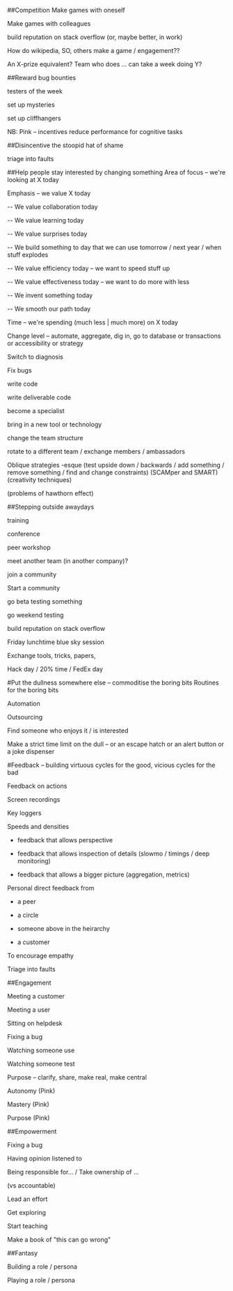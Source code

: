
##Competition
Make games with oneself

Make games with colleagues

build reputation on stack overflow (or, maybe better, in work)

How do wikipedia, SO, others make a game / engagement??

An X-prize equivalent? Team who does … can take a week doing Y?


##Reward
bug bounties

testers of the week

set up mysteries

set up cliffhangers

NB: Pink – incentives reduce performance for cognitive tasks

##Disincentive
the stoopid hat of shame

triage into faults

##Help people stay interested by changing something
Area of focus – we're looking at X today

Emphasis – we value X today

--	We value collaboration today

--	We value learning today

--	We value surprises today

--	We build something to day that we can use tomorrow / next year / when stuff explodes

--	We value efficiency today – we want to speed stuff up

--	We value effectiveness today – we want to do more with less

--	We invent something today

--	We smooth our path today

Time – we're spending (much less | much more) on X today

Change level – automate, aggregate, dig in, go to database or transactions or accessibility or strategy

Switch to diagnosis

Fix bugs

write code

write deliverable code

become a specialist

bring in a new tool or technology

change the team structure

rotate to a different team / exchange members / ambassadors

Oblique strategies -esque (test upside down / backwards / add something / remove something / find and change constraints) (SCAMper and SMART) (creativity techniques)

(problems of hawthorn effect)

##Stepping outside
awaydays

training

conference

peer workshop

meet another team (in another company)?

join a community

Start a community

go beta testing something 

go weekend testing

build reputation on stack overflow

Friday lunchtime blue sky session

Exchange tools, tricks, papers, 

Hack day / 20% time / FedEx day


#Put the dullness somewhere else – commoditise the boring bits
Routines for the boring bits

Automation

Outsourcing

Find someone who enjoys it / is interested

Make a strict time limit on the dull – or an escape hatch or an alert button or a joke dispenser


#Feedback – building virtuous cycles for the good, vicious cycles for the bad

Feedback on actions

Screen recordings

Key loggers

Speeds and densities

-	feedback that allows perspective

-	feedback that allows inspection of details (slowmo / timings / deep monitoring)

-	feedback that allows a bigger picture (aggregation, metrics)

Personal direct feedback from 

-	a peer

-	a circle

-	 someone above in the heirarchy

-	 a customer

To encourage empathy

Triage into faults



##Engagement

Meeting a customer

Meeting a user

Sitting on helpdesk

Fixing a bug

Watching someone use

Watching someone test

Purpose – clarify, share, make real, make central

Autonomy (Pink)

Mastery (Pink)

Purpose (Pink)



##Empowerment

Fixing a bug

Having opinion listened to

Being responsible for…  / Take ownership of …

(vs accountable)

Lead an effort

Get exploring

Start teaching

Make a book of "this can go wrong"


##Fantasy

Building a role / persona

Playing a role / persona


